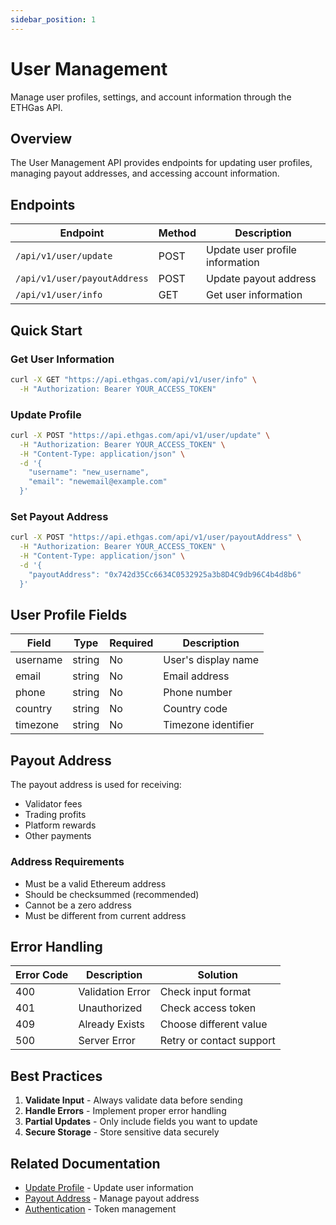 ```yaml
---
sidebar_position: 1
---
```


# User Management

Manage user profiles, settings, and account information through the ETHGas API.

## Overview

The User Management API provides endpoints for updating user profiles, managing payout addresses, and accessing account information.

## Endpoints

| Endpoint | Method | Description |
|----------|--------|-------------|
| `/api/v1/user/update` | POST | Update user profile information |
| `/api/v1/user/payoutAddress` | POST | Update payout address |
| `/api/v1/user/info` | GET | Get user information |

## Quick Start

### Get User Information

```bash
curl -X GET "https://api.ethgas.com/api/v1/user/info" \
  -H "Authorization: Bearer YOUR_ACCESS_TOKEN"
```

### Update Profile

```bash
curl -X POST "https://api.ethgas.com/api/v1/user/update" \
  -H "Authorization: Bearer YOUR_ACCESS_TOKEN" \
  -H "Content-Type: application/json" \
  -d '{
    "username": "new_username",
    "email": "newemail@example.com"
  }'
```

### Set Payout Address

```bash
curl -X POST "https://api.ethgas.com/api/v1/user/payoutAddress" \
  -H "Authorization: Bearer YOUR_ACCESS_TOKEN" \
  -H "Content-Type: application/json" \
  -d '{
    "payoutAddress": "0x742d35Cc6634C0532925a3b8D4C9db96C4b4d8b6"
  }'
```

## User Profile Fields

| Field | Type | Required | Description |
|-------|------|----------|-------------|
| username | string | No | User's display name |
| email | string | No | Email address |
| phone | string | No | Phone number |
| country | string | No | Country code |
| timezone | string | No | Timezone identifier |

## Payout Address

The payout address is used for receiving:
- Validator fees
- Trading profits
- Platform rewards
- Other payments

### Address Requirements

- Must be a valid Ethereum address
- Should be checksummed (recommended)
- Cannot be a zero address
- Must be different from current address

## Error Handling

| Error Code | Description | Solution |
|------------|-------------|----------|
| 400 | Validation Error | Check input format |
| 401 | Unauthorized | Check access token |
| 409 | Already Exists | Choose different value |
| 500 | Server Error | Retry or contact support |

## Best Practices

1. **Validate Input** - Always validate data before sending
2. **Handle Errors** - Implement proper error handling
3. **Partial Updates** - Only include fields you want to update
4. **Secure Storage** - Store sensitive data securely

## Related Documentation

- [Update Profile](/docs/api/user/update) - Update user information
- [Payout Address](/docs/api/user/payout-address) - Manage payout address
- [Authentication](/docs/api/authentication) - Token management 